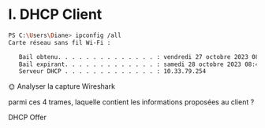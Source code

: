 # I. DHCP Client

```bash
PS C:\Users\Diane> ipconfig /all
Carte réseau sans fil Wi-Fi :

   Bail obtenu. . . . . . . . . . . . . . : vendredi 27 octobre 2023 08:42:20
   Bail expirant. . . . . . . . . . . . . : samedi 28 octobre 2023 08:42:12
   Serveur DHCP . . . . . . . . . . . . . : 10.33.79.254
```
🌞 Analyser la capture Wireshark

parmi ces 4 trames, laquelle contient les informations proposées au client ?

DHCP Offer


